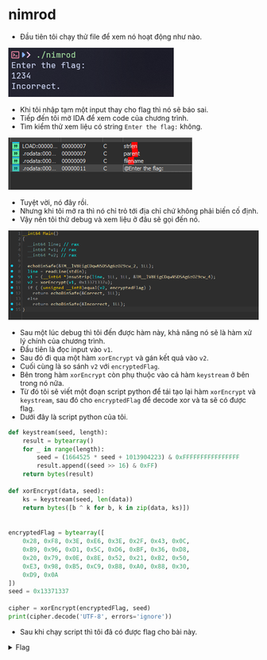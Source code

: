 # nimrod

- Đầu tiên tôi chạy thử file để xem nó hoạt động như nào.

![img1](./images/img1.png)
- Khi tôi nhập tạm một input thay cho flag thì nó sẽ báo sai.
- Tiếp đến tôi mở IDA để xem code của chương trình.
- Tìm kiểm thử xem liệu có string `Enter the flag:` không.

![img2](./images/img2.png)
- Tuyệt vời, nó đây rồi.
- Nhưng khi tôi mở ra thì nó chỉ trỏ tới địa chỉ chứ không phải biến cố định.
- Vậy nên tôi thử debug và xem liệu ở đâu sẽ gọi đến nó.

![img3](./images/img3.png)
- Sau một lúc debug thì tôi đến được hàm này, khả năng nó sẽ là hàm xử lý chính của chương trình.
- Đầu tiên là đọc input vào `v1`.
- Sau đó đi qua một hàm `xorEncrypt` và gán kết quả vào `v2`.
- Cuối cùng là so sánh `v2` với `encryptedFlag`.
- Bên trong hàm `xorEncrypt` còn phụ thuộc vào cả hàm `keystream` ở bên trong nó nữa.
- Từ đó tôi sẽ viết một đoạn script python để tái tạo lại hàm `xorEncrypt` và `keystream`, sau đó cho `encryptedFlag` để decode xor và ta sẽ có được flag.
- Dưới đây là script python của tôi.

``` python
def keystream(seed, length):
    result = bytearray()
    for _ in range(length):
        seed = (1664525 * seed + 1013904223) & 0xFFFFFFFFFFFFFFFF
        result.append((seed >> 16) & 0xFF)
    return bytes(result)

def xorEncrypt(data, seed):
    ks = keystream(seed, len(data))
    return bytes([b ^ k for b, k in zip(data, ks)])


encryptedFlag = bytearray([
    0x28, 0xF8, 0x3E, 0xE6, 0x3E, 0x2F, 0x43, 0x0C,
    0xB9, 0x96, 0xD1, 0x5C, 0xD6, 0xBF, 0x36, 0xD8,
    0x20, 0x79, 0x0E, 0x8E, 0x52, 0x21, 0xB2, 0x50,
    0xE3, 0x98, 0xB5, 0xC9, 0xB8, 0xA0, 0x88, 0x30,
    0xD9, 0x0A
])
seed = 0x13371337

cipher = xorEncrypt(encryptedFlag, seed)
print(cipher.decode('UTF-8', errors='ignore'))
```
- Sau khi chạy script thì tôi đã có được flag cho bài này.

<details>
<summary style="cursor: pointer">Flag</summary>

```
ictf{a_mighty_hunter_bfc16cce9dc8}
```
</details>
